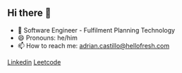 

## Hi there 👋
- 🔭 Software Engineer - Fulfilment Planning Technology
- 😄 Pronouns: he/him
- 📫 How to reach me: adrian.castillo@hellofresh.com

[Linkedin](https://www.linkedin.com/in/adrian-castillo-bscs/)
[Leetcode](https://leetcode.com/u/castilloadrian/)
